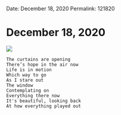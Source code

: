 
Date: December 18, 2020
Permalink: 121820

# December 18, 2020

![](https://images.unsplash.com/photo-1608228069492-3babaaba6f4c?ixlib=rb-1.2.1&q=80&fm=jpg&crop=entropy&cs=tinysrgb&dl=lerone-pieters-CBcRHEuY7PA-unsplash.jpg&w=640)

	The curtains are opening
	There’s hope in the air now
	Life is in motion
	Which way to go
	As I stare out
	The window
	Contemplating on
	Everything there now
	It's beautiful, looking back
	At how everything played out
